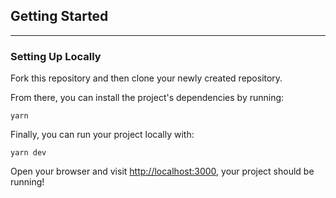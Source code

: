 ## Getting Started

---

### Setting Up Locally

Fork this repository and then clone your newly created repository.

From there, you can install the project's dependencies by running:

```shell
yarn
```

Finally, you can run your project locally with:

```shell
yarn dev
```

Open your browser and visit <http://localhost:3000>, your project should be running!

